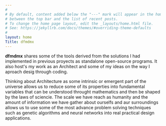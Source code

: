 ```yaml
---
#
# By default, content added below the "---" mark will appear in the home page
# between the top bar and the list of recent posts.
# To change the home page layout, edit the _layouts/home.html file.
# See: https://jekyllrb.com/docs/themes/#overriding-theme-defaults
#
layout: home
Title: dfmdmx
---
```


**dfmdmx** shares some of the tools derived from the solutions I had implemented in previous proyects as standalone open-source programs. It also host's my work as an Architect and some of my ideas on the way I aproach desig through coding.

Thinking about Architecture as some intrinsic or emergent part of the universe allows us to reduce some of its properties into fundamental variables that can be understood throught mathematics and then be shaped by the laws of sciencie. The scale we have reach as humanity and the amount of information we have gather about ourselfs and aur surroundings allows us to use some of the most advance problem solving techniques such as genetic algorithms and neural networks into real practical design applications. 
